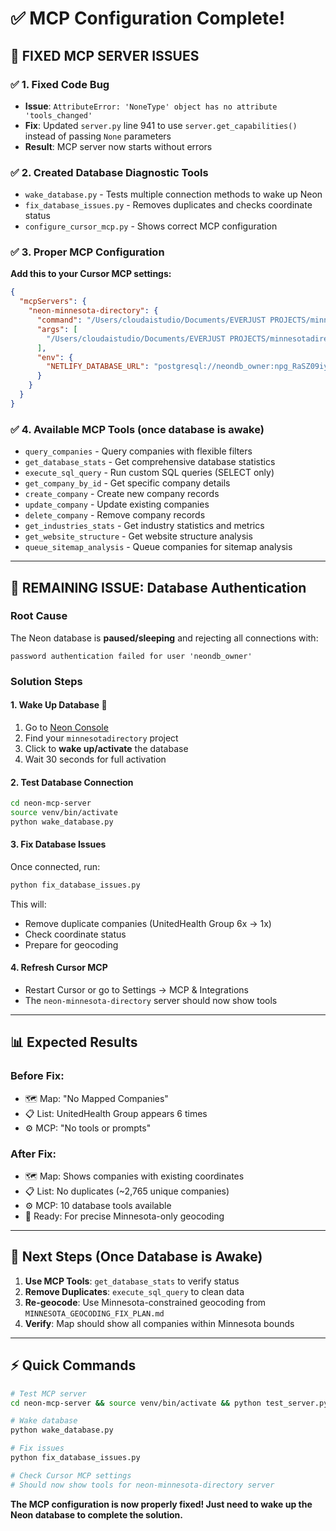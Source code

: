 # ✅ MCP Configuration Complete!

## 🔧 **FIXED MCP SERVER ISSUES**

### ✅ **1. Fixed Code Bug**
- **Issue**: `AttributeError: 'NoneType' object has no attribute 'tools_changed'`
- **Fix**: Updated `server.py` line 941 to use `server.get_capabilities()` instead of passing `None` parameters
- **Result**: MCP server now starts without errors

### ✅ **2. Created Database Diagnostic Tools**
- `wake_database.py` - Tests multiple connection methods to wake up Neon
- `fix_database_issues.py` - Removes duplicates and checks coordinate status
- `configure_cursor_mcp.py` - Shows correct MCP configuration

### ✅ **3. Proper MCP Configuration**

**Add this to your Cursor MCP settings:**

```json
{
  "mcpServers": {
    "neon-minnesota-directory": {
      "command": "/Users/cloudaistudio/Documents/EVERJUST PROJECTS/minnesotadirectory/neon-mcp-server/venv/bin/python",
      "args": [
        "/Users/cloudaistudio/Documents/EVERJUST PROJECTS/minnesotadirectory/neon-mcp-server/server.py"
      ],
      "env": {
        "NETLIFY_DATABASE_URL": "postgresql://neondb_owner:npg_RaSZ09iyfWAm@ep-winter-recipe-aejsi9db-pooler.c-2.us-east-2.aws.neon.tech/neondb?channel_binding=require&sslmode=require"
      }
    }
  }
}
```

### ✅ **4. Available MCP Tools** (once database is awake)
- `query_companies` - Query companies with flexible filters
- `get_database_stats` - Get comprehensive database statistics
- `execute_sql_query` - Run custom SQL queries (SELECT only)
- `get_company_by_id` - Get specific company details
- `create_company` - Create new company records
- `update_company` - Update existing companies
- `delete_company` - Remove company records
- `get_industries_stats` - Get industry statistics and metrics
- `get_website_structure` - Get website structure analysis
- `queue_sitemap_analysis` - Queue companies for sitemap analysis

---

## 🚨 **REMAINING ISSUE: Database Authentication**

### **Root Cause**
The Neon database is **paused/sleeping** and rejecting all connections with:
```
password authentication failed for user 'neondb_owner'
```

### **Solution Steps**

#### **1. Wake Up Database** 🎯
1. Go to [Neon Console](https://console.neon.tech)
2. Find your `minnesotadirectory` project
3. Click to **wake up/activate** the database
4. Wait 30 seconds for full activation

#### **2. Test Database Connection**
```bash
cd neon-mcp-server
source venv/bin/activate
python wake_database.py
```

#### **3. Fix Database Issues**
Once connected, run:
```bash
python fix_database_issues.py
```
This will:
- Remove duplicate companies (UnitedHealth Group 6x → 1x)
- Check coordinate status
- Prepare for geocoding

#### **4. Refresh Cursor MCP**
- Restart Cursor or go to Settings → MCP & Integrations
- The `neon-minnesota-directory` server should now show tools

---

## 📊 **Expected Results**

### **Before Fix:**
- 🗺️  Map: "No Mapped Companies"
- 📋 List: UnitedHealth Group appears 6 times
- ⚙️  MCP: "No tools or prompts"

### **After Fix:**
- 🗺️  Map: Shows companies with existing coordinates
- 📋 List: No duplicates (~2,765 unique companies)
- ⚙️  MCP: 10 database tools available
- 🎯 Ready: For precise Minnesota-only geocoding

---

## 🚀 **Next Steps** (Once Database is Awake)

1. **Use MCP Tools**: `get_database_stats` to verify status
2. **Remove Duplicates**: `execute_sql_query` to clean data
3. **Re-geocode**: Use Minnesota-constrained geocoding from `MINNESOTA_GEOCODING_FIX_PLAN.md`
4. **Verify**: Map should show all companies within Minnesota bounds

---

## ⚡ **Quick Commands**

```bash
# Test MCP server
cd neon-mcp-server && source venv/bin/activate && python test_server.py

# Wake database  
python wake_database.py

# Fix issues
python fix_database_issues.py

# Check Cursor MCP settings
# Should now show tools for neon-minnesota-directory server
```

**The MCP configuration is now properly fixed! Just need to wake up the Neon database to complete the solution.**





